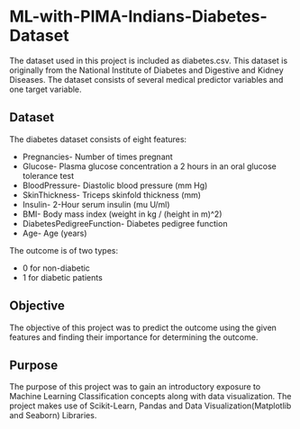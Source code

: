 # ML-with-PIMA-Indians-Diabetes-Dataset
The dataset used in this project is included as diabetes.csv. This dataset is originally from the National Institute of Diabetes and Digestive and Kidney Diseases. The dataset consists of several medical predictor variables and one target variable.

## Dataset
The diabetes dataset consists of eight features:
* Pregnancies- Number of times pregnant
* Glucose- Plasma glucose concentration a 2 hours in an oral glucose tolerance test
* BloodPressure- Diastolic blood pressure (mm Hg)
* SkinThickness- Triceps skinfold thickness (mm)
* Insulin- 2-Hour serum insulin (mu U/ml)
* BMI- Body mass index (weight in kg / (height in m)^2)
* DiabetesPedigreeFunction- Diabetes pedigree function
* Age- Age (years)

The outcome is of two types:
* 0 for non-diabetic
* 1 for diabetic patients

## Objective
The objective of this project was to predict the outcome using the given features and finding their importance for determining the outcome.

## Purpose
The purpose of this project was to gain an introductory exposure to Machine Learning Classification concepts along with data visualization. The project makes use of Scikit-Learn, Pandas and Data Visualization(Matplotlib and Seaborn) Libraries.
